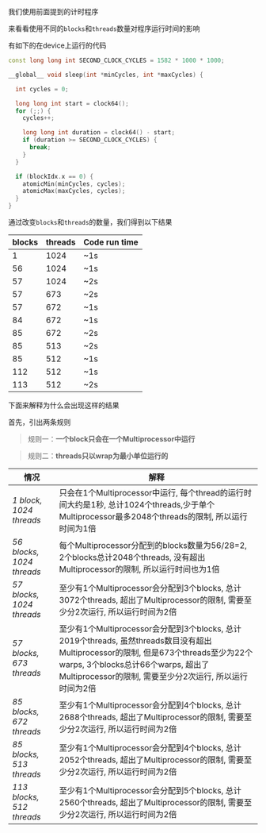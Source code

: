 我们使用前面提到的计时程序

来看看使用不同的`blocks`和`threads`数量对程序运行时间的影响

有如下的在device上运行的代码
```C++
const long long int SECOND_CLOCK_CYCLES = 1582 * 1000 * 1000;

__global__ void sleep(int *minCycles, int *maxCycles) {

  int cycles = 0;

  long long int start = clock64();
  for (;;) {
    cycles++;

    long long int duration = clock64() - start;
    if (duration >= SECOND_CLOCK_CYCLES) {
      break;
    }
  }

  if (blockIdx.x == 0) {
    atomicMin(minCycles, cycles);
    atomicMax(maxCycles, cycles);
  }
}
```

通过改变`blocks`和`threads`的数量，我们得到以下结果

|blocks|threads|Code run time|
---|---|---
|1|1024|~1s|
|56|1024|~1s|
|57|1024|~2s|
|57|673|~2s|
|57|672|~1s|
|84|672|~1s|
|85|672|~2s|
|85|513|~2s|
|85|512|~1s|
|112|512|~1s|
|113|512|~2s|

下面来解释为什么会出现这样的结果

首先，引出两条规则

> 规则一：**一个block只会在一个Multiprocessor中运行**

> 规则二：**threads只以wrap为最小单位运行的**

情况|解释
---|---
*1 block, 1024 threads*|只会在1个Multiprocessor中运行, 每个thread的运行时间大约是1秒, 总计1024个threads,少于单个Multiprocessor最多2048个threads的限制, 所以运行时间为1倍
*56 blocks, 1024 threads*|每个Multiprocessor分配到的blocks数量为56/28=2, 2个blocks总计2048个threads, 没有超出Multiprocessor的限制, 所以运行时间也为1倍
*57 blocks, 1024 threads*|至少有1个Multiprocessor会分配到3个blocks, 总计3072个threads, 超出了Multiprocessor的限制, 需要至少分2次运行, 所以运行时间为2倍
*57 blocks, 673 threads*|至少有1个Multiprocessor会分配到3个blocks, 总计2019个threads, 虽然threads数目没有超出Multiprocessor的限制, 但是673个threads至少为22个warps, 3个blocks总计66个warps, 超出了Multiprocessor的限制, 需要至少分2次运行, 所以运行时间为2倍
*85 blocks, 672 threads*|至少有1个Multiprocessor会分配到4个blocks, 总计2688个threads, 超出了Multiprocessor的限制, 需要至少分2次运行, 所以运行时间为2倍
*85 blocks, 513 threads*|至少有1个Multiprocessor会分配到4个blocks, 总计2052个threads, 超出了Multiprocessor的限制, 需要至少分2次运行, 所以运行时间为2倍
*113 blocks, 512 threads*|至少有1个Multiprocessor会分配到5个blocks, 总计2560个threads, 超出了Multiprocessor的限制, 需要至少分2次运行, 所以运行时间为2倍
